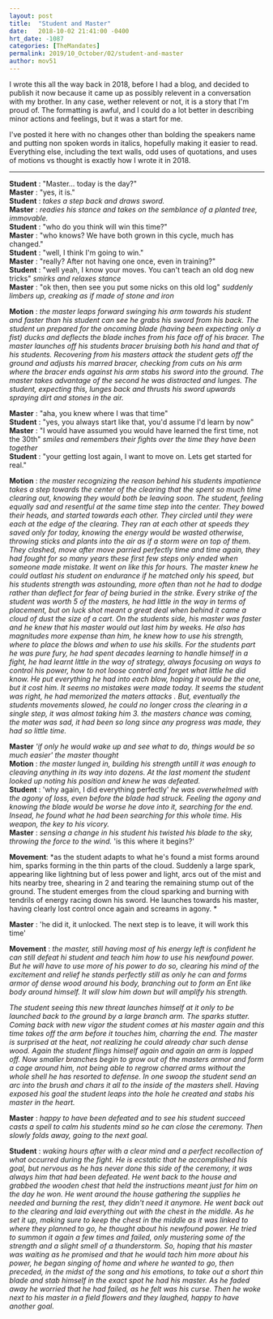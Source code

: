 ```yaml
---
layout: post
title:  "Student and Master"
date:   2018-10-02 21:41:00 -0400
hrt_date: -1087
categories: [TheMandates]
permalink: 2019/10_October/02/student-and-master
author: mov51
---
```

I wrote this all the way back in 2018, before I had a blog, and decided to publish it now because it came up as possibly relevent in a conversation with my brother. In any case, wether relevent or not, it is a story that I'm proud of. The formatting is awful, and I could do a lot better in describing minor actions and feelings, but it was a start for me.  

I've posted it here with no changes other than bolding the speakers name and putting non spoken words in italics, hopefully making it easier to read. Everything else, including the text walls, odd uses of quotations, and uses of motions vs thought is exactly how I wrote it in 2018. 

---

**Student** : "Master… today is the day?"  
**Master** : "yes, it is."  
**Student** : *takes a step back and draws sword.*  
**Master** : *readies his stance and takes on the semblance of a planted tree, immovable.*  
**Student** : "who do you think will win this time?"  
**Master** : "who knows? We have both grown in this cycle, much has changed."  
**Student** : "well, I think I'm going to win."  
**Master** : "really? After not having one once, even in training?"  
**Student** : "well yeah, I know your moves. You can't teach an old dog new tricks" *smirks and relaxes stance*  
**Master** : "ok then, then see you put some nicks on this old log" *suddenly limbers up, creaking as if made of stone and iron*  

**Motion** : *the master leaps forward swinging his arm towards his student and faster than his student can see he grabs his sword from his back. The student un prepared for the oncoming blade (having been expecting only a fist) ducks and deflects the blade inches from his face off of his bracer. The master launches off his students bracer bruising both his hand and that of his students. Recovering from his masters attack the student gets off the ground and adjusts his marred bracer, checking from cuts on his arm where the bracer ends against his arm stabs his sword into the ground. The master takes advantage of the second he was distracted and lunges. The student, expecting this, lunges back and thrusts his sword upwards spraying dirt and stones in the air.*

**Master** : "aha, you knew where I was that time"  
**Student** : "yes, you always start like that, you'd assume I'd learn by now"  
**Master** : "I would have assumed you would have learned the first time, not the 30th" *smiles and remembers their fights over the time they have been together*  
**Student** : "your getting lost again, I want to move on. Lets get started for real."  

**Motion** : *the master recognizing the reason behind his students impatience takes a step towards the center of the clearing that the spent so much time clearing out, knowing they would both be leaving soon. The student, feeling equally sad and resentful at the same time step into the center. They bowed their heads, and started towards each other. They circled until they were each at the edge of the clearing. They ran at each other at speeds they saved only for today, knowing the energy would be wasted otherwise, throwing sticks and plants into the air as if a storm were on top of them. They clashed, move after move parried perfectly time and time again, they had fought for so many years these first few steps only ended when someone made mistake. It went on like this for hours. The master knew he could outlast his student on endurance if he matched only his speed, but his students strength was astounding, more often than not he had to dodge rather than deflect for fear of being buried in the strike. Every strike of the student was worth 5 of the masters, he had little in the way in terms of placement, but on luck shot meant a great deal when behind it came a cloud of dust the size of a cart. On the students side, his master was faster and he knew that his master would out last him by weeks. He also has magnitudes more expense than him, he knew how to use his strength, where to place the blows and when to use his skills. For the students part he was pure fury, he had spent decades learning to handle himself in a fight, he had learnt little in the way of strategy, always focusing on ways to control his power, how to not loose control and forget what little he did know. He put everything he had into each blow, hoping it would be the one, but it cost him. It seems no mistakes were made today. It seems the student was right, he had memorized the maters attacks . But, eventually the students movements slowed, he could no longer cross the clearing in a single step, it was almost taking him 3. the masters chance was coming, the mater was sad, it had been so long since any progress was made, they had so little time.*

**Master** *'if only he would wake up and see what to do, things would be so much easier' the master thought*  
**Motion** : *the master lunged in, building his strength untill it was enough to cleaving anything in its way into dozens. At the last moment the student looked up noting his position and knew he was defeated.*  
**Student** : 'why again, I did everything perfectly' *he was overwhelmed with the agony of loss, even before the blade had struck. Feeling the agony and knowing the blade would be worse he dove into it, searching for the end. Insead, he found what he had been searching for this whole time. His weapon, the key to his vicory.*  
**Master** : *sensing a change in his student his twisted his blade to the sky, throwing the force to the wind.* 'is this where it begins?'  

**Movement**: *as the student adapts to what he's found a mist forms around him, sparks forming in the thin parts of the cloud. Suddenly a large spark, appearing like lightning but of less power and light, arcs out of the mist and hits nearby tree, shearing in 2 and tearing the remaining stump out of the ground. The student emerges from the cloud sparking and burning with tendrils of energy racing down his sword. He launches towards his master, having clearly lost control once again and screams in agony. *

**Master** : 'he did it, it unlocked. The next step is to leave, it will work this time'  

**Movement** : *the master, still having most of his energy left is confident he can still defeat hi student and teach him how to use his newfound power. But he will have to use more of his power to do so, clearing his mind of the excitement and relief he stands perfectly still as only he can and forms armor of dense wood around his body, branching out to form an Ent like body around himself. It will slow him down but will amplify his strength.*  

*The student seeing this new threat launches himself at it only to be launched back to the ground by a large branch arm. The sparks stutter. Coming back with new vigor the student comes at his master again and this time takes off the arm before it touches him, charring the end. The master is surprised at the heat, not realizing he could already char such dense wood. Again the student flings himself again and again an arm is lopped off. Now smaller branches begin to grow out of the masters armor and form a cage around him, not being able to regrow charred arms without the whole shell he has resorted to defense. In one swoop the student send an arc into the brush and chars it all to the inside of the masters shell. Having exposed his goal the student leaps into the hole he created and stabs his master in the heart.*  

**Master** : *happy to have been defeated and to see his student succeed casts a spell to calm his students mind so he can close the ceremony. Then slowly folds away, going to the next goal.*  

**Student** : *waking hours after with a clear mind and a perfect recollection of what occurred during the fight. He is ecstatic that he accomplished his goal, but nervous as he has never done this side of the ceremony, it was always him that had been defeated. He went back to the house and grabbed the wooden chest that held the instructions meant just for him on the day he won. He went around the house gathering the supplies he needed  and burning the rest, they didn't need it anymore. He went back out to the clearing and laid everything out with the chest in the middle. As he set it up, making sure to keep the chest in the middle as it was linked to where they planned to go, he thought about his newfound power. He tried to summon it again a few times and failed, only mustering some of the strength and a slight smell of a thunderstorm. So, hoping that his master was waiting as he promised and that he would tach him more about his power, he began singing of home and where he wanted to go, then preceded, in the midst of the song and his emotions, to take out a short thin blade and stab himself in the exact spot he had his master. As he faded away he worried that he had failed, as he felt was his curse. Then he woke next to his master in a field flowers and they laughed, happy to have another goal.*  